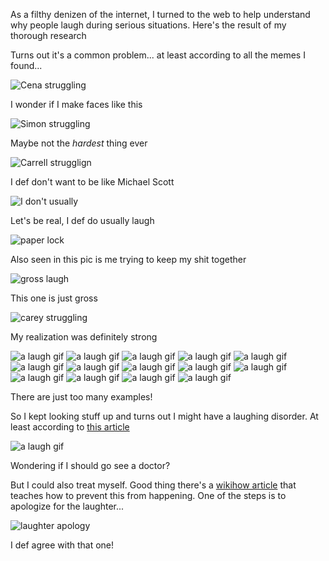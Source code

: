 As a filthy denizen of the internet, I turned to the web to help understand why people laugh during serious situations. Here's the result of my thorough research

Turns out it's a common problem... at least according to all the memes I found...

![Cena struggling](/assets/img/cena-laugh.jpeg)

I wonder if I make faces like this

![Simon struggling](/assets/img/idol-laugh.png)

Maybe not the _hardest_ thing ever

![Carrell strugglign](/assets/img/carrell-laugh.jpeg)

I def don't want to be like Michael Scott

![I don't usually](/assets/img/i-dont-usually-laugh-but-when-i-do-its-at-the-wrong-time.jpeg)

Let's be real, I def do usually laugh

![paper lock](/assets/img/lock-laugh.jpeg)

Also seen in this pic is me trying to keep my shit together

![gross laugh](/assets/img/joke-huh.webp)

This one is just gross

![carey struggling](/assets/img/jim-carey-meme.webp)

My realization was definitely strong

![a laugh gif](/assets/img/laugh-gif-1.gif)
![a laugh gif](/assets/img/laugh-gif-2.gif)
![a laugh gif](/assets/img/laugh-gif-3.gif)
![a laugh gif](/assets/img/laugh-gif-4.gif)
![a laugh gif](/assets/img/laugh-gif-5.gif)
![a laugh gif](/assets/img/laugh-gif-6.gif)
![a laugh gif](/assets/img/laugh-gif-7.gif)
![a laugh gif](/assets/img/laugh-gif-8.gif)
![a laugh gif](/assets/img/laugh-gif-9.gif)
![a laugh gif](/assets/img/laugh-gif-10.gif)
![a laugh gif](/assets/img/laugh-gif-11.gif)
![a laugh gif](/assets/img/laugh-gif-12.gif)
![a laugh gif](/assets/img/laugh-gif-13.gif)
![a laugh gif](/assets/img/laugh-gif-14.gif)

There are just too many examples!

So I kept looking stuff up and turns out I might have a laughing disorder. At least according to [this article](https://www.verywellhealth.com/laughing-disorder-5094371)

![a laugh gif](/assets/img/laughter-disorder.webp)

Wondering if I should go see a doctor?

But I could also treat myself. Good thing there's a [wikihow article](https://www.wikihow.com/Stop-Laughing-at-Inappropriate-Times) that teaches how to prevent this from happening. One of the steps is to apologize for the laughter...

![laughter apology](/assets/img/laughter-apology.jpeg)

I def agree with that one!




